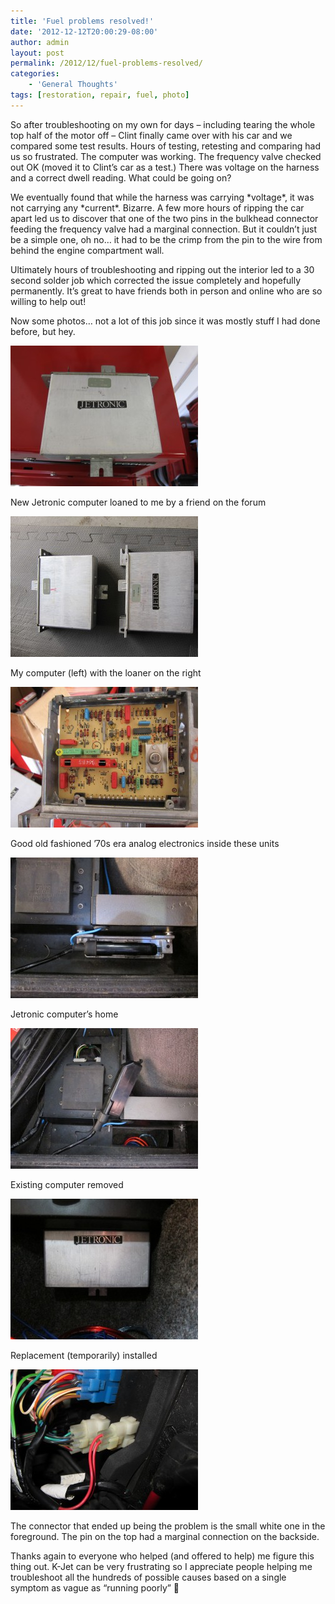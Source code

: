 ```yaml
---
title: 'Fuel problems resolved!'
date: '2012-12-12T20:00:29-08:00'
author: admin
layout: post
permalink: /2012/12/fuel-problems-resolved/
categories:
    - 'General Thoughts'
tags: [restoration, repair, fuel, photo]
---
```


So after troubleshooting on my own for days – including tearing the whole top half of the motor off – Clint finally came over with his car and we compared some test results. Hours of testing, retesting and comparing had us so frustrated. The computer was working. The frequency valve checked out OK (moved it to Clint’s car as a test.) There was voltage on the harness and a correct dwell reading. What could be going on?

We eventually found that while the harness was carrying \*voltage\*, it was not carrying any \*current\*. Bizarre. A few more hours of ripping the car apart led us to discover that one of the two pins in the bulkhead connector feeding the frequency valve had a marginal connection. But it couldn’t just be a simple one, oh no… it had to be the crimp from the pin to the wire from behind the engine compartment wall.

Ultimately hours of troubleshooting and ripping out the interior led to a 30 second solder job which corrected the issue completely and hopefully permanently. It’s great to have friends both in person and online who are so willing to help out!

Now some photos… not a lot of this job since it was mostly stuff I had done before, but hey.

[![](/assets/images/2012/12/IMG_3650-300x225.jpg "IMG_3650")](/assets/images/2012/12/IMG_3650.jpg)

New Jetronic computer loaned to me by a friend on the forum

[![](/assets/images/2012/12/IMG_3651-300x225.jpg "IMG_3651")](/assets/images/2012/12/IMG_3651.jpg)

My computer (left) with the loaner on the right

![](/assets/images/2012/12/IMG_3655-300x225.jpg "IMG_3655")

Good old fashioned ’70s era analog electronics inside these units

[![](/assets/images/2012/12/IMG_3653-300x225.jpg "IMG_3653")](/assets/images/2012/12/IMG_3653.jpg)

Jetronic computer’s home

[![](/assets/images/2012/12/IMG_3652-300x225.jpg "IMG_3652")](/assets/images/2012/12/IMG_3652.jpg)

Existing computer removed

[![](/assets/images/2012/12/IMG_3654-300x225.jpg "IMG_3654")](/assets/images/2012/12/IMG_3654.jpg)

Replacement (temporarily) installed

[![](/assets/images/2012/12/IMG_3656-300x225.jpg "IMG_3656")](/assets/images/2012/12/IMG_3656.jpg)

The connector that ended up being the problem is the small white one in the foreground. The pin on the top had a marginal connection on the backside.

Thanks again to everyone who helped (and offered to help) me figure this thing out. K-Jet can be very frustrating so I appreciate people helping me troubleshoot all the hundreds of possible causes based on a single symptom as vague as “running poorly” 🙂